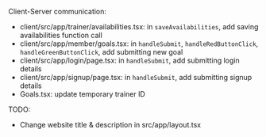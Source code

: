 Client-Server communication:
- client/src/app/trainer/availabilities.tsx: in `saveAvailabilities`, add saving availabilities function call
- client/src/app/member/goals.tsx: in `handleSubmit`, `handleRedButtonClick`, `handleGreenButtonClick`, add submitting new goal
- client/src/app/login/page.tsx: in `handleSubmit`, add submitting login details
- client/src/app/signup/page.tsx: in `handleSubmit`, add submitting signup details
- Goals.tsx: update temporary trainer ID

TODO:
- Change website title & description in src/app/layout.tsx